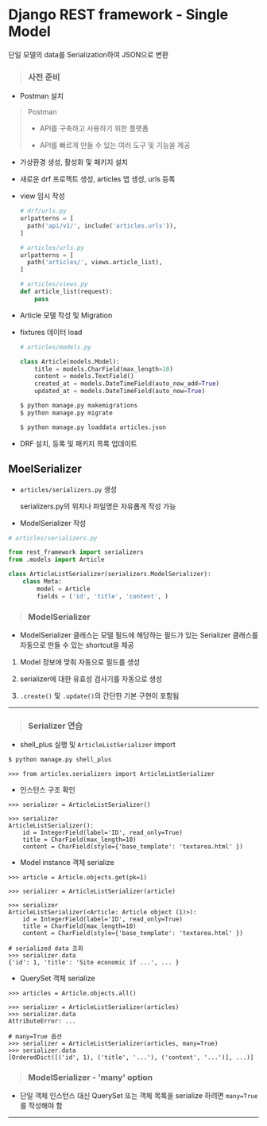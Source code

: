 # Django REST framework - Single Model

단일 모델의 data를 Serialization하여 JSON으로 변환

> ### 사전 준비

- Postman 설치

> Postman
>
> - API를 구축하고 사용하기 위한 플랫폼
>
> - API를 빠르게 만들 수 있는 여러 도구 및 기능을 제공

- 가상환경 생성, 활성화 및 패키지 설치

- 새로운 drf 프로젝트 생성, articles 앱 생성, urls 등록

- view 임시 작성

  ```python
  # drf/urls.py
  urlpatterns = [
    path('api/v1/', include('articles.urls')),
  ]

  # articles/urls.py
  urlpatterns = [
    path('articles/', views.article_list),
  ]

  # articles/views.py
  def article_list(request):
      pass
  ```

- Article 모델 작성 및 Migration

- fixtures 데이터 load

  ```python
  # articles/models.py

  class Article(models.Model):
      title = models.CharField(max_length=10)
      content = models.TextField()
      created_at = models.DateTimeField(auto_now_add=True)
      updated_at = models.DateTimeField(auto_now=True)
  ```

  ```bash
  $ python manage.py makemigrations
  $ python manage.py migrate
  
  $ python manage.py loaddata articles.json
  ```

- DRF 설치, 등록 및 패키지 목록 업데이트

## MoelSerializer

- `articles/serializers.py` 생성

  serializers.py의 위치나 파일명은 자유롭게 작성 가능

- ModelSerializer 작성

```python
# articles/serializers.py

from rest_framework import serializers
from .models import Article

class ArticleListSerializer(serializers.ModelSerializer):
    class Meta:
        model = Article
        fields = ('id', 'title', 'content', )
```

> ### ModelSerializer

  - ModelSerializer 클래스는 모델 필드에 해당하는 필드가 있는 Serializer 클래스를 자동으로 만들 수 있는 shortcut을 제공

  1. Model 정보에 맞춰 자동으로 필드를 생성

  2. serializer에 대한 유효성 검사기를 자동으로 생성

  3. `.create()` 및 `.update()`의 간단한 기본 구현이 포함됨

---

> ### Serializer 연습

- shell_plus 실행 및 `ArticleListSerializer` import

```bash
$ python manage.py shell_plus
```

```shell
>>> from articles.serializers import ArticleListSerializer
```

- 인스턴스 구조 확인

```shell
>>> serializer = ArticleListSerializer()

>>> serializer
ArticleListSerializer():
    id = IntegerField(label='ID', read_only=True)
    title = CharField(max_length=10)
    content = CharField(style={'base_template': 'textarea.html' })
```

- Model instance 객체 serialize

```shell
>>> article = Article.objects.get(pk=1)

>>> serializer = ArticleListSerializer(article)

>>> serializer
ArticleListSerializer(<Article: Article object (1)>):
    id = IntegerField(label='ID', read_only=True)
    title = CharField(max_length=10)
    content = CharField(style={'base_template': 'textarea.html' })

# serialized data 조회
>>> serializer.data
{'id': 1, 'title': 'Site economic if ...', ... }
```

- QuerySet 객체 serialize

```shell
>>> articles = Article.objects.all()

>>> serializer = ArticleListSerializer(articles)
>>> serializer.data
AttributeError: ...

# many=True 옵션
>>> serializer = ArticleListSerializer(articles, many=True)
>>> serializer.data
[OrderedDict([('id', 1), ('title', '...'), ('content', '...')], ...)]
```

> ### ModelSerializer - 'many' option

  - 단일 객체 인스턴스 대신 QuerySet 또는 객체 목록을 serialize 하려면 `many=True`를 작성해야 함

---